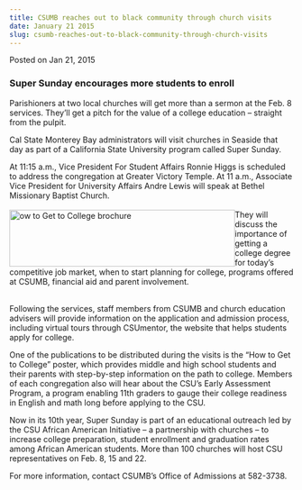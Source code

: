 ```yaml
---
title: CSUMB reaches out to black community through church visits
date: January 21 2015
slug: csumb-reaches-out-to-black-community-through-church-visits
---
```





<span class="date">Posted on Jan 21, 2015    </span>
<h3>Super Sunday encourages more students to enroll</h3>
<p>Parishioners at two local churches will get more than a sermon
at the Feb. 8 services. They&#x2019;ll get a pitch for the value of a
college education &#x2013; straight from the pulpit.</p>
<p>Cal State Monterey Bay administrators will visit churches in
Seaside that day as part of a California State University program
called Super Sunday.</p>
<p>At 11:15 a.m., Vice President For Student Affairs Ronnie Higgs
is scheduled to address the congregation at Greater Victory Temple.
At 11 a.m., Associate Vice President for University Affairs Andre
Lewis will speak at Bethel Missionary Baptist Church.<br>
<br>
<img alt="ow to Get to College brochure" src="http://news.csumb.edu/sites/default/files/65/attachments/news/images/how_to_get_to_college_for_web.jpg" style="float:left; width:400px; height:101px">They will discuss
the importance of getting a college degree for today&#x2019;s competitive
job market, when to start planning for college, programs offered at
CSUMB, financial aid and parent involvement.</img></br></br></p>
<p>Following the services, staff members from CSUMB and church
education advisers will provide information on the application and
admission process, including virtual tours through CSUmentor, the
website that helps students apply for college.</p>
<p>One of the publications to be distributed during the visits is
the &#x201C;How to Get to College&#x201D; poster, which provides middle and high
school students and their parents with step-by-step information on
the path to college. Members of each congregation also will hear
about the CSU&#x2019;s Early Assessment Program, a program enabling 11th
graders to gauge their college readiness in English and math long
before applying to the CSU.</p>
<p>Now in its 10th year, Super Sunday is part of an educational
outreach led by the CSU African American Initiative &#x2013; a partnership
with churches &#x2013; to increase college preparation, student enrollment
and graduation rates among African American students. More than 100
churches will host CSU representatives on Feb. 8, 15 and 22.</p>
<p>For more information, contact CSUMB&#x2019;s Office of Admissions at
582-3738.</p>





